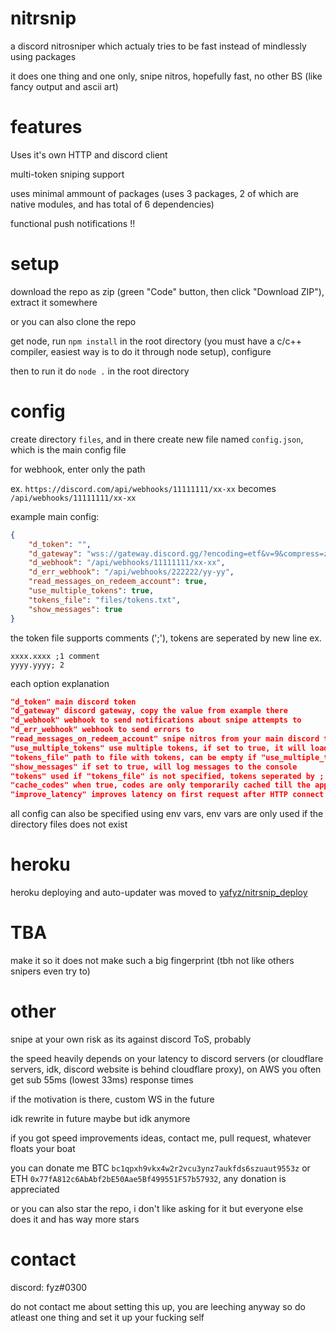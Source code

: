 # nitrsnip
a discord nitrosniper which actualy tries to be fast instead of mindlessly using packages

it does one thing and one only, snipe nitros, hopefully fast, no other BS (like fancy output and ascii art)
# features
Uses it's own HTTP and discord client

multi-token sniping support

uses minimal ammount of packages (uses 3 packages, 2 of which are native modules, and has total of 6 dependencies)

functional push notifications !!
# setup
download the repo as zip (green "Code" button, then click "Download ZIP"), extract it somewhere

or you can also clone the repo

get node, run `npm install` in the root directory (you must have a c/c++ compiler, easiest way is to do it through node setup), configure

then to run it do `node .` in the root directory
# config
create directory `files`, and in there create new file named `config.json`, which is the main config file

for webhook, enter only the path

ex. `https://discord.com/api/webhooks/11111111/xx-xx` becomes `/api/webhooks/11111111/xx-xx`

example main config:
```json
{
    "d_token": "",
    "d_gateway": "wss://gateway.discord.gg/?encoding=etf&v=9&compress=zlib-stream",
    "d_webhook": "/api/webhooks/11111111/xx-xx",
    "d_err_webhook": "/api/webhooks/222222/yy-yy",
    "read_messages_on_redeem_account": true,
    "use_multiple_tokens": true,
    "tokens_file": "files/tokens.txt",
    "show_messages": true
}
```
the token file supports comments (';'), tokens are seperated by new line
ex.
```
xxxx.xxxx ;1 comment
yyyy.yyyy; 2
```

each option explanation
```json
"d_token" main discord token
"d_gateway" discord gateway, copy the value from example there
"d_webhook" webhook to send notifications about snipe attempts to
"d_err_webhook" webhook to send errors to
"read_messages_on_redeem_account" snipe nitros from your main discord token
"use_multiple_tokens" use multiple tokens, if set to true, it will load tokens from "tokens_file"
"tokens_file" path to file with tokens, can be empty if "use_multiple_tokens" is set to false
"show_messages" if set to true, will log messages to the console
"tokens" used if "tokens_file" is not specified, tokens seperated by ; (no comment support)
"cache_codes" when true, codes are only temporarily cached till the application is restarted, when false they are saved on exit and loaded upon startup
"improve_latency" improves latency on first request after HTTP connect by attempting to claim a random code, might be a risky thing to enable
```
all config can also be specified using env vars, env vars are only used if the directory files does not exist
# heroku
heroku deploying and auto-updater was moved to [yafyz/nitrsnip_deploy](https://github.com/yafyz/nitrsnip_deploy)
# TBA
make it so it does not make such a big fingerprint (tbh not like others snipers even try to)
# other
snipe at your own risk as its against discord ToS, probably

the speed heavily depends on your latency to discord servers (or cloudflare servers, idk, discord website is behind cloudflare proxy), on AWS you often get sub 55ms (lowest 33ms) response times

if the motivation is there, custom WS in the future

idk rewrite in future maybe but idk anymore

if you got speed improvements ideas, contact me, pull request, whatever floats your boat

you can donate me BTC `bc1qpxh9vkx4w2r2vcu3ynz7aukfds6szuaut9553z` or ETH `0x77fA812c6AbAbf2bE50Aae5Bf499551F57b57932`, any donation is appreciated

or you can also star the repo, i don't like asking for it but everyone else does it and has way more stars

# contact
discord: fyz#0300

do not contact me about setting this up, you are leeching anyway so do atleast one thing and set it up your fucking self
